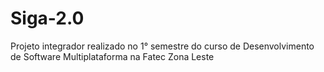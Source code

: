 # Siga-2.0
Projeto integrador realizado no 1° semestre do curso de Desenvolvimento de Software Multiplataforma na Fatec Zona Leste
